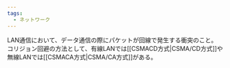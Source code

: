 ```yaml
---
tags:
  - ネットワーク
---
```

LAN通信において、データ通信の際にパケットが回線で発生する衝突のこと。
コリジョン回避の方法として、有線LANでは[[CSMACD方式|CSMA/CD方式]]や無線LANでは[[CSMACA方式|CSMA/CA方式]]がある。